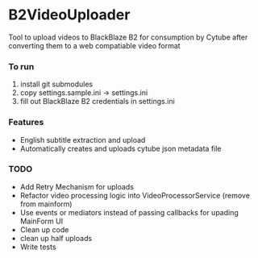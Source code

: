 # B2VideoUploader

Tool to upload videos to BlackBlaze B2 for consumption by Cytube after converting them to a web compatiable video format

### To run

1. install git submodules
2. copy settings.sample.ini -> settings.ini
3. fill out BlackBlaze B2 credentials in settings.ini

### Features

- English subtitle extraction and upload
- Automatically creates and uploads cytube json metadata file

### TODO

- Add Retry Mechanism for uploads
- Refactor video processing logic into VideoProcessorService (remove from mainform)
- Use events or mediators instead of passing callbacks for upading MainForm UI
- Clean up code
- clean up half uploads
- Write tests
